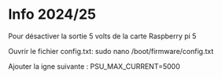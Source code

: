 # Info 2024/25

Pour désactiver la sortie 5 volts de la carte Raspberry pi 5

Ouvrir le fichier config.txt: sudo nano /boot/firmware/config.txt

Ajouter la igne suivante :
PSU_MAX_CURRENT=5000
